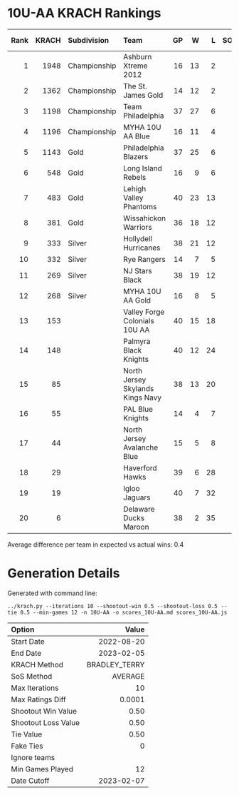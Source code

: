 # 10U-AA KRACH Rankings
Rank|KRACH|Subdivision|Team|GP|W|L|SOW|SOL|T|SoS|Exp Wins|Win Diff
---:|---:|:---|:---|---:|---:|---:|---:|---:|---:|---:|---:|---:
1|1948|Championship|Ashburn Xtreme 2012|16|13|2|0|1|0|596|12.7|0.8
2|1362|Championship|The St. James Gold|14|12|2|0|0|0|344|11.6|0.4
3|1198|Championship|Team Philadelphia|37|27|6|2|2|0|545|27.8|1.2
4|1196|Championship|MYHA 10U AA Blue|16|11|4|1|0|0|626|11.1|0.4
5|1143|Gold|Philadelphia Blazers|37|25|6|5|1|0|569|27.0|1.0
6|548|Gold|Long Island Rebels|16|9|6|0|1|0|583|9.4|0.1
7|483|Gold|Lehigh Valley Phantoms|40|23|13|1|3|0|471|24.9|0.1
8|381|Gold|Wissahickon Warriors|36|18|12|3|3|0|518|21.0|0.0
9|333|Silver|Hollydell Hurricanes|38|21|12|3|2|0|345|23.9|0.4
10|332|Silver|Rye Rangers|14|7|5|1|1|0|513|8.1|0.1
11|269|Silver|NJ Stars Black|38|19|12|3|4|0|325|23.0|0.5
12|268|Silver|MYHA 10U AA Gold|16|8|5|0|3|0|302|9.7|0.2
13|153||Valley Forge Colonials 10U AA|40|15|18|3|4|0|396|19.0|0.5
14|148||Palmyra Black Knights|40|12|24|2|2|0|623|14.1|0.1
15|85||North Jersey Skylands Kings Navy|38|13|20|4|1|0|283|16.2|0.7
16|55||PAL Blue Knights|14|4|7|2|1|0|326|5.8|0.3
17|44||North Jersey Avalanche Blue|15|5|8|1|1|0|131|6.4|0.4
18|29||Haverford Hawks|39|6|28|2|3|0|422|8.9|0.4
19|19||Igloo Jaguars|40|7|32|1|0|0|279|7.9|0.4
20|6||Delaware Ducks Maroon|38|2|35|0|1|0|339|2.6|0.1
Average difference per team in expected vs actual wins: 0.4
# Generation Details

Generated with command line:
```
../krach.py --iterations 10 --shootout-win 0.5 --shootout-loss 0.5 --tie 0.5 --min-games 12 -n 10U-AA -o scores_10U-AA.md scores_10U-AA.js
```

| Option | Value |
| :----- | ----: |
| Start Date | 2022-08-20 |
| End Date | 2023-02-05 |
| KRACH Method | BRADLEY_TERRY |
| SoS Method | AVERAGE |
| Max Iterations | 10 |
| Max Ratings Diff | 0.0001 |
| Shootout Win Value | 0.50 |
| Shootout Loss Value | 0.50 |
| Tie Value | 0.50 |
| Fake Ties | 0 |
| Ignore teams |  |
| Min Games Played | 12 |
| Date Cutoff | 2023-02-07 |

